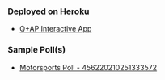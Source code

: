 ### Deployed on Heroku

* [Q+AP Interactive App](https://qap-interactive.herokuapp.com/)

### Sample Poll(s)

* [Motorsports Poll - 456220210251333572](https://qap-interactive.herokuapp.com/visualpoll/456220210251333572)
